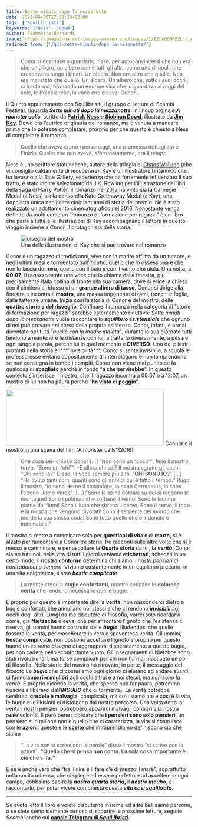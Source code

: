 ```yaml
---
title: Sette minuti dopo la mezzanotte
date: 2022-06-30T17:20:30+02:00
tags: ['SquiLibristi']
keywords: ['Ness', 'Dowd']
author: Fiammetta Bernardi
image: https://images-na.ssl-images-amazon.com/images/I/81dgOGNRBZL.jpg
redirect_from: ['/gdl-sette-minuti-dopo-la-mezanotte/']
---
```

> Conor si costrinse a guardarlo, fisso, per autoconvincersi che non era che un albero, un albero come tutti gli altri, come uno di quelli che crescevano lungo i binari. Un albero. Non era altro che quello. Non era mai stato che quello. Un albero. Un albero che, sotto i suoi occhi, si trasformò, formando un enorme viso che lo guardava ai raggi del sole, le braccia tese, la voce che diceva: Conor…

Il Quinto appuntamento con Squilibrisiti, il gruppo di lettura di Scambi Festival, riguarda **<cite>Sette minuti dopo la mezzanotte</cite>**, in lingua orginale **<cite lang='en'>A monster calls</cite>**, scritto da [**Patrick Ness**](https://it.wikipedia.org/wiki/Patrick_Ness) e [**Siobhan Dowd**](https://it.wikipedia.org/wiki/Siobhan_Dowd), illustrato da [**Jim Kay**](https://en.wikipedia.org/wiki/Jim_Kay). Dowd era l’autrice originaria del romanzo, ma è venuta a mancare prima che lo potesse completare, prorprio per che questo è chiesto a Ness di completare il romanzo.

> Quello che aveva erano i personaggi, una premessa dettagliata e l'inizio. Quello che non aveva, sfortunatamente, era il tempo.

Ness è uno scrittore statunitesne, autore della trilogia di [Chaos Walking](https://it.wikipedia.org/wiki/Chaos_Walking) (che vi consiglio caldamente di recuperare), Kay è un illustratore britannico che ha lavorato alla Tate Gallety, esperienza che ha fortemente influenzato il suo tratto, è stato inoltre selezionato da J.K. Rowling per l’illustrazione dei libri della saga di Harry Potter. Il romanzo nel 2012 ha vinto sia la Carnegie Medal (a Ness) sia la consorella Kate Greenaway Medal (a Kay), una doppietta unica negli oltre cinquant'anni di storia del premio. Ne è stato realizzato un [adattamento cinematografico](https://it.wikipedia.org/wiki/Sette_minuti_dopo_la_mezzanotte) nel 2016. Nonostante venga definito da molti come un “romanzo di formazione per ragazzi” è un libro che parla a tuttə e le illustrazioni di Kay accompagnano il lettore in questo viaggio insieme a Conor, il protagonista della storia.

<figure>
	<img src='https://m3.paperblog.com/i/30/309482/rezension-sieben-minuten-nach-mitternacht-von-R-dQXERC.jpeg' alt='disegno del mostro'>
	<figcaption>Una delle illustrazioni di Kay che si può trovare nel romanzo</figcaption>
</figure>

Conor è un ragazzo di tredici anni, vive con la madre afflitta da un tumore, e negli ultimi mesi è tormentato dall’*incubo,* quello che lo ossessiona e che non lo lascia dormire, quello con il buio e con il vento che ulula. Una notte, a **00:07**, il ragazzo sente una voce che lo chiama dalla finestra, più precisamente dalla collina di fronte alla sua camera, dove si erige la chiesa con il cimitero a ridosso di un **grande albero di tasso**. Conor si dirige alla finestra e incontra il **mostro**, una massa imponente di rami, tronchi e foglie, dalle fattezze umane. Inizia così la storia di Conor e del mostro, delle **quattro storie e del risveglio**. Confinare il romanzo nella categoria di "storie di formazione per ragazzi” sarebbe esternamente riduttivo: *Sette minuti dopo la mezzanotte* vuole raccontare lo ***squilibrio esistenziale*** che ognuno di noi può provare nel corso della propria esistenza. Conor, infatti, è ormai diventato per tutti <q>*quello con la madre malata*</q>, durante la sua giornata tutti tendono a mantenere le distanze con lui, a trattarlo diversamente, a pesare ogni singola parola, perché lui in quel momento è **DIVERSO**. Uno dei pilastri portanti della storia è l***’invisibilità***, Conor si sente invisibile, a scuola le professoresse evitano appositamente di interrolagarlo e non lo riprendono se non consegna in tempo i compiti, Conor non viene mai punito se fa qualcosa di **sbagliato** perché in fondo “**a che servirebbe**”. In questo contesto s’inserisce il mostro, che il ragazzo incontra a 00:07 o a 12:07, un mostro di lui non ha paura perché “**ha visto di peggio”**.

<img src="https://scambi.org/wp-content/uploads/2022/05/A_Monster_Calls-300x106.jpg" class="wp-image-5518" width="428" height="151" />
Connor e il mostro in una scena del film "A monster calls"(2016)

> Che cosa sei- chiese Conor \[…\] <q>Non sono un “cosa”</q>, fece il mostro, torvo. <q>Sono un “chi”</q>. -E allora chi sei? Il mostra sgranò gli occhi. <q>Chi sono io?</q> Disse, la voce sempre più alta. <q>**CHI SONO IO?**</q> \[…\] <q>Ho avuto tanti nomi quanti sono gli anni di cui è fatto il tempo.</q> Ruggì il mostro, <q>io sono Herne il cacciatore, io sono Cernunnus, io sono l’etreno Uomo Verde</q>. \[…\] <q>Sono la spina dorsale su cui si reggono le montagne! Sono i polmoni che soffiano il vento! Sono le lacrime piante dai fiumi! Sono il lupo che sbrana il cervo, Sono il cervo, il topo e la mosca che vengono divorati! Sono il serpente del mondo che morde la sua stessa coda! Sono tutto quello che è indomito e indomabile!</q>

Il mostro si mette a camminare solo per **questioni di vita e di morte,** si è alzato per raccontare a Conor tre storie, tre racconti sulle altre volte che si è messo a camminare, e per ascoltare la **Quarta storia** da lui, la ***verità.*** Conor siamo tutti noi: nella vita di tutti i giorni veniamo **etichettati**, schedati in un certo modo, il **nostro contorno** determina chi siamo, *i nostri pensieri ci contraddicono sempre*. Viviamo costantemente in un equilibrio precario, in una vita enigmatica, siamo ***bestie complicate***

> La mente crede a **bugie confortanti**, mentre conosce le **dolorose verità** che rendono necessarie quelle bugie.

E proprio per questo è importante dire la **verità**, non nasconderci dietro a bugie confortati, che annullano noi stessi e che ci rendono ***invisibili*** agli occhi degli altri. Lungi da me discutere di filosofia, vorrei solo ricordarvi come, già **Nietzsche** diceva, che per affrontare l’ignoto che l’esistenza ci riserva, gli uomini hanno costruito delle ***bugie***, illudendosi che quelle fossero la verità, per mascherare la vera e spaventosa verità. Gli uomini, **bestie complicate**, non possono accettare l’ignoto e proprio per questo hanno un *estremo bisogno* di aggrapparsi disperatamente a queste bugie, per non cadere nello sconfortante vuoto. Gli insegnamenti di Nietzhce sono stati rivoluzionari, ma forse complicati per chi non ha mai masticato un po’ di filosofia. Nelle storie del mostro ho ritrovato, in parte, il messaggio del filosofo Le ***bugie*** che ci costuriamo ogni giorno ci aiutano ad andare avanti, ci fanno **apparire migliori** agli occhi altrui e a noi stessi, ma *non sono la verità*. E proprio dicendo la verità, che spesso può far paura, potremmo riuscire a liberarci dall’***INCUBO*** che ci tormenta.  La verità potrebbe sembraci **crudele e malvagia**, complicata, ma così siamo noi e così è la vita, le bugie e le illusioni ci distolgono dal nostro percorso. Una volta detta la verità i nostri pensieri potrebbero apparirci malvagi, contrari alla nostra reale volontà. È però bene ricordare che **i pensieri sono solo pensieri**, un pensiero sun milione non è quello che ci caraterizza, la vita si costruisce con le **azioni**, queste e le **scelte** che intraprendiamo definiscono ciò che siamo

> <q>La vita non si scrive con le parole</q> disse il mostro <q>si scrive con le azioni</q>. **<q>Quello che si pensa non conta. La sola cosa importante è ciò che si fa.</q>**

E se è anche vero che <q>tra il dire e il fare c’è di mezzo il mare</q>, soprattutto nella socità odierna, che ci spinge ad essere perfetto e ad accellere in ogni campo, dobbaimo capire la ***nostra quarta storia***, il ***nostro incubo***, e raccontarlo, per poter vivere con onestà questa ***vita così squlibrata.***

---

Se avete letto il libro e volete discuterne insieme ad altre bellissime persone, o se siete semplicemente curiosə di scoprire le prossime letture, seguite *Scambi* anche sul [**canale Telegram di <cite>SquiLibristi</cite>**](https://t.me/squilibristi '“SquiLibristi„ su Telegram').
